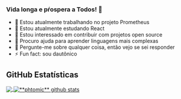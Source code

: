 ### Vida longa e pŕospera a Todos! 🖖

<!--
**wspock/wspock** is a ✨ _special_ ✨ repository because its `README.md` (this file) appears on your GitHub profile.

Here are some ideas to get you started:

- 🔭 I’m currently working on ...
- 🌱 I’m currently learning ...
- 👯 I’m looking to collaborate on ...
- 🤔 I’m looking for help with ...
- 💬 Ask me about ...
- 📫 How to reach me: ...
- 😄 Pronouns: ...
- ⚡ Fun fact: ...
-->

- 🔭 Estou atualmente trabalhando no projeto Prometheus
- 🌱 Estou atualmente estudando React
- 👯 Estou interessado em contribuir com projetos open source
- 🤔 Procuro ajuda para aprender linguagens mais complexas
- 💬 Pergunte-me sobre qualquer coisa, então vejo se sei responder
- ⚡ Fun fact: sou dautônico

## **GitHub Estatísticas**
<a href='#'>
  <img align="center" src="https://github-readme-stats.vercel.app/api/top-langs/?username=wspock&theme=radical&hide_langs_below=1" />
</a>
<a href="#">
  <img align="center" src="https://github-readme-stats.vercel.app/api?username=wspock&show_icons=true&theme=radical&line_height=27" alt="**phtomic** github stats"/>
</a>
